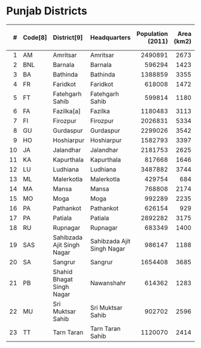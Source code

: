 # Punjab Districts

|   # | Code[8]   | District[9]                | Headquarters               |   Population (2011) |   Area (km2) |   Density (/km2)[9] |
|----:|:----------|:---------------------------|:---------------------------|--------------------:|-------------:|--------------------:|
|   1 | AM        | Amritsar                   | Amritsar                   |             2490891 |         2673 |                 932 |
|   2 | BNL       | Barnala                    | Barnala                    |              596294 |         1423 |                 419 |
|   3 | BA        | Bathinda                   | Bathinda                   |             1388859 |         3355 |                 414 |
|   4 | FR        | Faridkot                   | Faridkot                   |              618008 |         1472 |                 424 |
|   5 | FT        | Fatehgarh Sahib            | Fatehgarh Sahib            |              599814 |         1180 |                 508 |
|   6 | FA        | Fazilka[a]                 | Fazilka                    |             1180483 |         3113 |                 379 |
|   7 | FI        | Firozpur                   | Firozpur                   |             2026831 |         5334 |                 380 |
|   8 | GU        | Gurdaspur                  | Gurdaspur                  |             2299026 |         3542 |                 649 |
|   9 | HO        | Hoshiarpur                 | Hoshiarpur                 |             1582793 |         3397 |                 466 |
|  10 | JA        | Jalandhar                  | Jalandhar                  |             2181753 |         2625 |                 831 |
|  11 | KA        | Kapurthala                 | Kapurthala                 |              817668 |         1646 |                 501 |
|  12 | LU        | Ludhiana                   | Ludhiana                   |             3487882 |         3744 |                 975 |
|  13 | ML        | Malerkotla                 | Malerkotla                 |              429754 |          684 |                 629 |
|  14 | MA        | Mansa                      | Mansa                      |              768808 |         2174 |                 350 |
|  15 | MO        | Moga                       | Moga                       |              992289 |         2235 |                 444 |
|  16 | PA        | Pathankot                  | Pathankot                  |              626154 |          929 |                 674 |
|  17 | PA        | Patiala                    | Patiala                    |             2892282 |         3175 |                 596 |
|  18 | RU        | Rupnagar                   | Rupnagar                   |              683349 |         1400 |                 488 |
|  19 | SAS       | Sahibzada Ajit Singh Nagar | Sahibzada Ajit Singh Nagar |              986147 |         1188 |                 830 |
|  20 | SA        | Sangrur                    | Sangrur                    |             1654408 |         3685 |                 449 |
|  21 | PB        | Shahid Bhagat Singh Nagar  | Nawanshahr                 |              614362 |         1283 |                 479 |
|  22 | MU        | Sri Muktsar Sahib          | Sri Muktsar Sahib          |              902702 |         2596 |                 348 |
|  23 | TT        | Tarn Taran                 | Tarn Taran Sahib           |             1120070 |         2414 |                 464 |